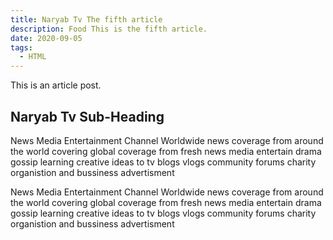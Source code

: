 ```yaml
---
title: Naryab Tv The fifth article
description: Food This is the fifth article.
date: 2020-09-05
tags:
  - HTML
---
```


This is an article post.

## Naryab Tv Sub-Heading

News Media Entertainment Channel 
Worldwide news coverage from around the world covering global coverage from fresh news media
entertain drama gossip learning creative ideas to tv blogs vlogs community forums charity organistion and bussiness advertisment

News Media Entertainment Channel 
Worldwide news coverage from around the world covering global coverage from fresh news media
entertain drama gossip learning creative ideas to tv blogs vlogs community forums charity organistion and bussiness advertisment
